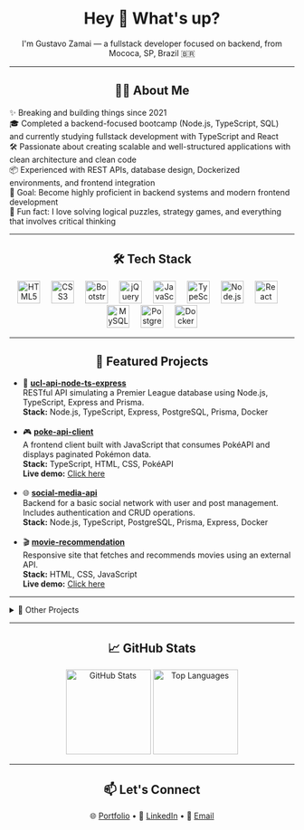 <h1 align="center">Hey 👋 What's up?</h1>

<p align="center">
  I'm Gustavo Zamai — a fullstack developer focused on backend, from Mococa, SP, Brazil 🇧🇷
</p>

---

<h2 align="center">👨‍💻 About Me</h2>

<p align="left">
✨ Breaking and building things since 2021<br>
🎓 Completed a backend-focused bootcamp (Node.js, TypeScript, SQL) and currently studying fullstack development with TypeScript and React<br>
🛠️ Passionate about creating scalable and well-structured applications with clean architecture and clean code<br>
📦 Experienced with REST APIs, database design, Dockerized environments, and frontend integration<br>
🎯 Goal: Become highly proficient in backend systems and modern frontend development<br>
🎲 Fun fact: I love solving logical puzzles, strategy games, and everything that involves critical thinking<br>
</p>

---

<h2 align="center">🛠️ Tech Stack</h2>

<div align="center">
  <img src="https://cdn.jsdelivr.net/gh/devicons/devicon/icons/html5/html5-original.svg" height="40" alt="HTML5" />
  <img width="12" />
  <img src="https://cdn.jsdelivr.net/gh/devicons/devicon/icons/css3/css3-original.svg" height="40" alt="CSS3" />
  <img width="12" />
  <img src="https://cdn.jsdelivr.net/gh/devicons/devicon/icons/bootstrap/bootstrap-plain.svg" height="40" alt="Bootstrap" />
  <img width="12" />
  <img src="https://cdn.jsdelivr.net/gh/devicons/devicon/icons/jquery/jquery-plain.svg" height="40" alt="jQuery" />
  <img width="12" />
  <img src="https://cdn.jsdelivr.net/gh/devicons/devicon/icons/javascript/javascript-original.svg" height="40" alt="JavaScript" />
  <img width="12" />
  <img src="https://cdn.jsdelivr.net/gh/devicons/devicon/icons/typescript/typescript-original.svg" height="40" alt="TypeScript" />
  <img width="12" />
  <img src="https://cdn.jsdelivr.net/gh/devicons/devicon/icons/nodejs/nodejs-original.svg" height="40" alt="Node.js" />
  <img width="12" />
  <img src="https://cdn.jsdelivr.net/gh/devicons/devicon/icons/react/react-original.svg" height="40" alt="React" />
  <img width="12" />
  <img src="https://cdn.jsdelivr.net/gh/devicons/devicon/icons/mysql/mysql-original.svg" height="40" alt="MySQL" />
  <img width="12" />
  <img src="https://cdn.jsdelivr.net/gh/devicons/devicon/icons/postgresql/postgresql-original.svg" height="40" alt="PostgreSQL" />
  <img width="12" />
  <img src="https://cdn.jsdelivr.net/gh/devicons/devicon/icons/docker/docker-original.svg" height="40" alt="Docker" />
</div>

---

<h2 align="center">📌 Featured Projects</h2>

<ul>
  <li>
    🔗 <a href="https://github.com/Gustavo-Zamai/ucl-api-node-ts-express" target="_blank" rel="noopener noreferrer"><strong>ucl-api-node-ts-express</strong></a><br>
    RESTful API simulating a Premier League database using Node.js, TypeScript, Express and Prisma.<br>
    <strong>Stack:</strong> Node.js, TypeScript, Express, PostgreSQL, Prisma, Docker
  </li><br>

  <li>
    🎮 <a href="https://github.com/Gustavo-Zamai/poke-api-client" target="_blank" rel="noopener noreferrer"><strong>poke-api-client</strong></a><br>
    A frontend client built with JavaScript that consumes PokéAPI and displays paginated Pokémon data.<br>
    <strong>Stack:</strong> TypeScript, HTML, CSS, PokéAPI<br>
    <strong>Live demo:</strong> <a href="https://gustavo-zamai.github.io/poke-api-client/" target="_blank" rel="noopener noreferrer">Click here</a>
  </li><br>

  <li>
    🌐 <a href="https://github.com/Gustavo-Zamai/social-media-api" target="_blank" rel="noopener noreferrer"><strong>social-media-api</strong></a><br>
    Backend for a basic social network with user and post management. Includes authentication and CRUD operations.<br>
    <strong>Stack:</strong> Node.js, TypeScript, PostgreSQL, Prisma, Express, Docker
  </li><br>

  <li>
    🎬 <a href="https://github.com/Gustavo-Zamai/movie-recommendation" target="_blank" rel="noopener noreferrer"><strong>movie-recommendation</strong></a><br>
    Responsive site that fetches and recommends movies using an external API.<br>
    <strong>Stack:</strong> HTML, CSS, JavaScript<br>
    <strong>Live demo:</strong> <a href="https://gustavo-zamai.github.io/movie-recommendation/" target="_blank" rel="noopener noreferrer">Click here</a>
  </li>
</ul>

---

<details>
<summary>🧪 Other Projects</summary><br>

<ul>
  <li>
    🚀 <a href="https://github.com/Gustavo-Zamai/space-shooter" target="_blank"  rel="noopener noreferrer"><strong>space-shooter</strong></a><br>
    Classic arcade-style shooter game built from scratch using HTML5 canvas and JavaScript.<br>
    <strong>Stack:</strong> JavaScript, HTML5 Canvas, CSS<br>
    <strong>Live demo:</strong> <a href="https://gustavo-zamai.github.io/space-shooter/" target="_blank" rel="noopener noreferrer">Click here</a>
  </li><br>

  <li>
    🔍 <a href="https://github.com/Gustavo-Zamai/git-find" target="_blank"  rel="noopener noreferrer"><strong>git-find</strong></a><br>
    A React app that consumes the GitHub API to search and display repositories from any user.<br>
    <strong>Stack:</strong> React, TypeScript, GitHub REST API, Styled Components
  </li><br>

  <li>
    🧩 <a href="https://github.com/Gustavo-Zamai/mongodb-crud-api-ts" target="_blank" rel="noopener noreferrer"><strong>mongodb-crud-api-ts</strong></a><br>
    A simple RESTful API for managing users using Node.js, TypeScript, and MongoDB.<br>
    <strong>Stack:</strong> TypeScript, Express, MongoDB, Docker
  </li><br>

  <li>
    🔗 <a href="https://github.com/Gustavo-Zamai/ts-url-shortener" target="_blank" rel="noopener noreferrer"><strong>ts-url-shortener</strong></a><br>
    A simple and efficient URL shortener that converts long URLs into short, shareable links with automatic redirection.<br>
    <strong>Stack:</strong> TypeScript, Express, MongoDB, Docker
  </li><br>
</ul>

</details>

---

<h2 align="center">📈 GitHub Stats</h2>

<div align="center">
  <img src="https://github-readme-stats.vercel.app/api?username=Gustavo-Zamai&show_icons=true&theme=dracula" height="150" alt="GitHub Stats" />
  <img src="https://github-readme-stats.vercel.app/api/top-langs?username=Gustavo-Zamai&layout=compact&theme=dracula" height="150" alt="Top Languages" />
</div>

---

<h2 align="center">📫 Let's Connect</h2>

<p align="center">
🌐 <a href="https://gustavo-zamai.github.io/portfolio-gustavo-zamai/" target="_blank" rel="noopener noreferrer">Portfolio</a> • 
💼 <a href="https://www.linkedin.com/in/gustavo-sim%C3%A3o-zamai-664a5521a/" target="_blank" rel="noopener noreferrer">LinkedIn</a> • 
📧 <a href="mailto:gustavosimaozamai@gmail.com.com" rel="noopener noreferrer">Email</a>
</p>



